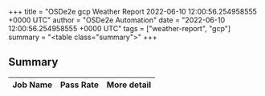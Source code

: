 +++
title = "OSDe2e gcp Weather Report 2022-06-10 12:00:56.254958555 +0000 UTC"
author = "OSDe2e Automation"
date = "2022-06-10 12:00:56.254958555 +0000 UTC"
tags = ["weather-report", "gcp"]
summary = "<table class=\"summary\"></table>"
+++
## Summary

| Job Name | Pass Rate | More detail |
|----------|-----------|-------------|




